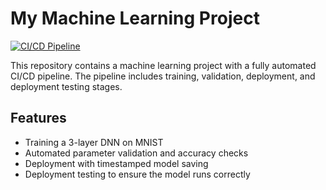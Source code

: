 # My Machine Learning Project

[![CI/CD Pipeline](https://github.com/antonyrajesh123/AI_Session5_MNISTCICD/actions/workflows/ci_pipeline.yaml/badge.svg)](https://github.com/antonyrajesh123/AI_Session5_MNISTCICD/actions/workflows/ci_pipeline.yaml)

This repository contains a machine learning project with a fully automated CI/CD pipeline. The pipeline includes training, validation, deployment, and deployment testing stages.

## Features
- Training a 3-layer DNN on MNIST
- Automated parameter validation and accuracy checks
- Deployment with timestamped model saving
- Deployment testing to ensure the model runs correctly
